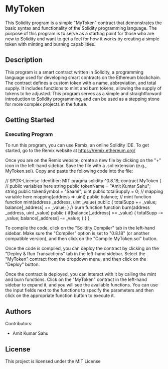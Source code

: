 

# MyToken 

This Solidity program is a simple "MyToken" contract that demonstrates the basic syntax and functionality of the Solidity programming language. The purpose of this program is to serve as a starting point for those who are new to Solidity and want to get a feel for how it works by creating a simple token with minting and burning capabilities.

## Description

This program is a smart contract written in Solidity, a programming language used for developing smart contracts on the Ethereum blockchain. The contract defines a custom token with a name, abbreviation, and total supply. It includes functions to mint and burn tokens, allowing the supply of tokens to be adjusted. This program serves as a simple and straightforward introduction to Solidity programming, and can be used as a stepping stone for more complex projects in the future.

## Getting Started

### Executing Program

To run this program, you can use Remix, an online Solidity IDE. To get started, go to the Remix website at https://remix.ethereum.org/

Once you are on the Remix website, create a new file by clicking on the "+" icon in the left-hand sidebar. Save the file with a .sol extension (e.g., MyToken.sol). Copy and paste the following code into the file:



// SPDX-License-Identifier: MIT
pragma solidity ^0.8.18;
contract MyToken {
    // public variables here
    string public tokenName = "Amit Kumar Sahu";
    string public tokenSymbol = "Saami";
    uint public totalSupply = 0;
    // mapping variable here
    mapping(address => uint) public balance; 
    // mint function
    function mint(address _address, uint _value) public {
        totalSupp += _value;
        balance[_address] += _value;
    }
    // burn function
    function burn(address _address, uint _value) public {
        if(balance[_address] >= _value) {
            totalSupp -= _value;
            balance[_address] -= _value;
        }
    }
}

To compile the code, click on the "Solidity Compiler" tab in the left-hand sidebar. Make sure the "Compiler" option is set to "0.8.18" (or another compatible version), and then click on the "Compile MyToken.sol" button.

Once the code is compiled, you can deploy the contract by clicking on the "Deploy & Run Transactions" tab in the left-hand sidebar. Select the "MyToken" contract from the dropdown menu, and then click on the "Deploy" button.

Once the contract is deployed, you can interact with it by calling the mint and burn functions. Click on the "MyToken" contract in the left-hand sidebar to expand it, and you will see the available functions. You can use the input fields next to the functions to specify the parameters and then click on the appropriate function button to execute it.

## Authors

Contributors:
- Amit Kumar Sahu  
  

## License

This project is licensed under the MIT License 





